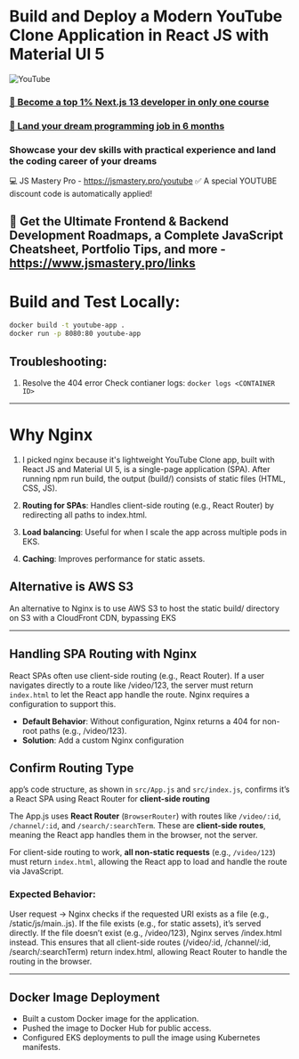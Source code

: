 # Build and Deploy a Modern YouTube Clone Application in React JS with Material UI 5

![YouTube](https://i.ibb.co/4R5RkmW/Thumbnail-5.png)

### [🌟 Become a top 1% Next.js 13 developer in only one course](https://jsmastery.pro/next13)
### [🚀 Land your dream programming job in 6 months](https://jsmastery.pro/masterclass)

### Showcase your dev skills with practical experience and land the coding career of your dreams
💻 JS Mastery Pro - https://jsmastery.pro/youtube
✅ A special YOUTUBE discount code is automatically applied!

📙 Get the Ultimate Frontend & Backend Development Roadmaps, a Complete JavaScript Cheatsheet, Portfolio Tips, and more - https://www.jsmastery.pro/links
---

# Build and Test Locally:
```bash
docker build -t youtube-app .
docker run -p 8080:80 youtube-app
```

## Troubleshooting:
1. Resolve the 404 error
Check contianer logs:
`docker logs <CONTAINER ID>`


---

# Why Nginx
1. I picked nginx because it's lightweight
YouTube Clone app, built with React JS and Material UI 5, is a single-page application (SPA). After running npm run build, the output (build/) consists of static files (HTML, CSS, JS).

2. **Routing for SPAs**: Handles client-side routing (e.g., React Router) by redirecting all paths to index.html.

3. **Load balancing**: Useful for when I scale the app across multiple pods in EKS.

4. **Caching**: Improves performance for static assets.

## Alternative is AWS S3
An alternative to Nginx is to use AWS S3 to host the static build/ directory on S3 with a CloudFront CDN, bypassing EKS

---

## Handling SPA Routing with Nginx
React SPAs often use client-side routing (e.g., React Router). If a user navigates directly to a route like /video/123, the server must return `index.html` to let the React app handle the route. Nginx requires a configuration to support this.

- **Default Behavior**: Without configuration, Nginx returns a 404 for non-root paths (e.g., /video/123).
- **Solution**: Add a custom Nginx configuration

## Confirm Routing Type
app’s code structure, as shown in `src/App.js` and `src/index.js`, confirms it’s a React SPA using React Router for **client-side routing**

The App.js uses **React Router** (`BrowserRouter`) with routes like `/video/:id`, `/channel/:id`, and `/search/:searchTerm`. These are **client-side routes**, meaning the React app handles them in the browser, not the server.

For client-side routing to work, **all non-static requests** (e.g., `/video/123`) must return `index.html`, allowing the React app to load and handle the route via JavaScript.

### Expected Behavior:
User request -> 
Nginx checks if the requested URI exists as a file (e.g., /static/js/main.<hash>.js).
If the file exists (e.g., for static assets), it’s served directly.
If the file doesn’t exist (e.g., /video/123), Nginx serves /index.html instead.
This ensures that all client-side routes (/video/:id, /channel/:id, /search/:searchTerm) return index.html, allowing React Router to handle the routing in the browser.

---

## Docker Image Deployment
- Built a custom Docker image for the application.
- Pushed the image to Docker Hub for public access.
- Configured EKS deployments to pull the image using Kubernetes manifests.